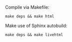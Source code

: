Compile via Makefile:

```
make deps && make html
```

Make use of Sphinx autobuild:

```
make deps && make livehtml
```